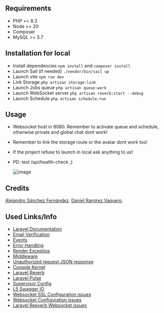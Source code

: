 ## Requirements

- PHP >= 8.3
- Node >= 20
- Composer
- MySQL >= 5.7

## Installation for local

- Install dependencies ``` npm install ``` and ``` composer install  ```
- Launch Sail (if needed) ``` ./vendor/bin/sail up  ```
- Launch vite ``` npm run dev ```
- Link Storage ``` php artisan storage:link  ```
- Launch Jobs queue ``` php artisan queue:work ```
- Launch WebSocket server ``` php artisan reverb:start --debug ```
- Launch Schedule ``` php artisan schedule:run  ```

## Usage

 - Websocket host in 8080. Remember to activate queue and schedule, otherwise private and global chat dont work!
 - Remember to link the storage route or the avatar dont work too!
 - If the project refuse to launch in local ask anything to us!
 - PD: test /api/health-check ;)

   ![image](https://github.com/Alexiiius/MeetoPlay/assets/26854412/b9b40138-2004-4b68-b8e9-d6baa90a1e9f)


## Credits

[Alejandro Sánchez Fernández](https://github.com/Alexiiius).
[Daniel Ramírez Vaquero](https://github.com/DaniRamirezVaquero).

## Used Links/Info

- [Laravel Documentation](https://laravel.com/docs)
- [Email Verification](https://laravel.com/docs/11.x/verification)
- [Events](https://laravel.com/docs/11.x/events)
- [Error Handling](https://laravel.com/docs/11.x/errors)
- [Render Exceptios](https://laravel.com/docs/11.x/errors#renderable-exceptions)
- [Middleware](https://laravel.com/docs/11.x/middleware)
- [Unauthorized request JSON response](https://laracasts.com/discuss/channels/laravel/laravel-11-api-unauthorized-requests-redirects-to-login-page?page=1&replyId=930192)
- [Console Kernel](https://rezakhademix.medium.com/laravel-11-no-http-kernel-no-casts-no-console-kernel-721c62adb6ef)
- [Laravel Reverb](https://laravel.com/docs/11.x/reverb)
- [Laravel Pulse](https://laravel.com/docs/11.x/pulse)
- [Supervisor Config](https://laravel.com/docs/11.x/queues#supervisor-configuration)
- [L5 Swagger IO](https://github.com/DarkaOnLine/L5-Swagger?tab=readme-ov-file)
- [Websocket SSL Configuration issues](https://github.com/beyondcode/laravel-websockets/issues/1143)
- [Websocket Configuration issues](https://github.com/laravel/reverb/issues/177)
- [Laravel Reeverb Websocket issues](https://github.com/laravel/reverb/issues/107)

